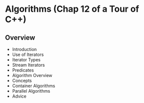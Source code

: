 # Algorithms (Chap 12 of a Tour of C++)

## Overview
- Introduction
- Use of Iterators
- Iterator Types
- Stream Iterators
- Predicates
- Algorithm Overview
- Concepts
- Container Algorithms
- Parallel Algorithms
- Advice
